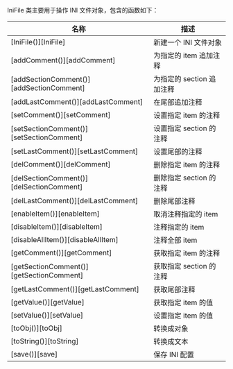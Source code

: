 IniFile 类主要用于操作 INI 文件对象，包含的函数如下：

| 名称 | 描述 |
|------|------|
| [IniFile()][IniFile] | 新建一个 INI 文件对象 |
| [addComment()][addComment] | 为指定的 item 追加注释 |
| [addSectionComment()][addSectionComment] | 为指定的 section 追加注释 |
| [addLastComment()][addLastComment] | 在尾部追加注释 |
| [setComment()][setComment] | 设置指定 item 的注释 |
| [setSectionComment()][setSectionComment] | 设置指定 section 的注释 |
| [setLastComment()][setLastComment] | 设置尾部的注释 |
| [delComment()][delComment] | 删除指定 item 的注释 |
| [delSectionComment()][delSectionComment] | 删除指定 section 的注释 |
| [delLastComment()][delLastComment] | 删除尾部注释 |
| [enableItem()][enableItem] | 取消注释指定的 item |
| [disableItem()][disableItem] | 注释指定的 item |
| [disableAllItem()][disableAllItem] | 注释全部 item |
| [getComment()][getComment] | 获取指定 item 的注释 |
| [getSectionComment()][getSectionComment] | 获取指定 section 的注释 |
| [getLastComment()][getLastComment] | 获取尾部注释 |
| [getValue()][getValue] | 获取指定 item 的值 |
| [setValue()][setValue] | 设置指定 item 的值 |
| [toObj()][toObj] | 转换成对象 |
| [toString()][toString] | 转换成文本 |
| [save()][save] | 保存 INI 配置 |

[^_^]:
     本文使用的所有引用及链接
[IniFile]:manual/Manual/Sequoiadb_Command/IniFile/IniFile.md
[addComment]:manual/Manual/Sequoiadb_Command/IniFile/addComment.md
[addSectionComment]:manual/Manual/Sequoiadb_Command/IniFile/addSectionComment.md
[addLastComment]:manual/Manual/Sequoiadb_Command/IniFile/addLastComment.md
[setComment]:manual/Manual/Sequoiadb_Command/IniFile/setComment.md
[setSectionComment]:manual/Manual/Sequoiadb_Command/IniFile/setSectionComment.md
[setLastComment]:manual/Manual/Sequoiadb_Command/IniFile/setLastComment.md
[delComment]:manual/Manual/Sequoiadb_Command/IniFile/delComment.md
[delSectionComment]:manual/Manual/Sequoiadb_Command/IniFile/delSectionComment.md
[delLastComment]:manual/Manual/Sequoiadb_Command/IniFile/delLastComment.md
[enableItem]:manual/Manual/Sequoiadb_Command/IniFile/enableItem.md
[disableItem]:manual/Manual/Sequoiadb_Command/IniFile/disableItem.md
[disableAllItem]:manual/Manual/Sequoiadb_Command/IniFile/disableAllItem.md
[getComment]:manual/Manual/Sequoiadb_Command/IniFile/getComment.md
[getSectionComment]:manual/Manual/Sequoiadb_Command/IniFile/getSectionComment.md
[getLastComment]:manual/Manual/Sequoiadb_Command/IniFile/getLastComment.md
[getValue]:manual/Manual/Sequoiadb_Command/IniFile/getValue.md
[setValue]:manual/Manual/Sequoiadb_Command/IniFile/setValue.md
[toObj]:manual/Manual/Sequoiadb_Command/IniFile/toObj.md
[toString]:manual/Manual/Sequoiadb_Command/IniFile/toString.md
[save]:manual/Manual/Sequoiadb_Command/IniFile/save.md